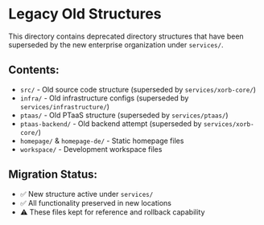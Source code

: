 # Legacy Old Structures

This directory contains deprecated directory structures that have been superseded by the new enterprise organization under `services/`.

## Contents:
- `src/` - Old source code structure (superseded by `services/xorb-core/`)
- `infra/` - Old infrastructure configs (superseded by `services/infrastructure/`)
- `ptaas/` - Old PTaaS structure (superseded by `services/ptaas/`)
- `ptaas-backend/` - Old backend attempt (superseded by `services/xorb-core/`)
- `homepage/` & `homepage-de/` - Static homepage files
- `workspace/` - Development workspace files

## Migration Status:
- ✅ New structure active under `services/`
- ✅ All functionality preserved in new locations  
- ⚠️ These files kept for reference and rollback capability